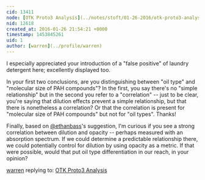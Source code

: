 ```yaml
---
cid: 13411
node: [OTK Proto3 Analysis](../notes/stoft/01-26-2016/otk-proto3-analysis)
nid: 12618
created_at: 2016-01-26 21:54:21 +0000
timestamp: 1453845261
uid: 1
author: [warren](../profile/warren)
---
```


I especially appreciated your introduction of a "false positive" of laundry detergent here; excellently displayed too.

In your first two conclusions, are you distinguishing between "oil type" and "molecular size of PAH compounds"? In the first, you say there's no "simple relationship" but in the second you refer to a "correlation" -- just to be clear, you're saying that dilution effects prevent a simple relationship, but that there is nonetheless a correlation? Or that the correlation is present for "molecular size of PAH compounds" but not for "oil types". Thanks!

Finally, based on [@ethanbass](/profile/ethanbass)'s suggestion, I'm curious if you see a strong correlation between dilution and opacity -- perhaps measured with an absorption spectrum. If we could determine a predictable relationship there, we could potentially control for dilution by using opacity as a metric. If that were possible, would that put oil type differentiation in our reach, in your opinion?

[warren](../profile/warren) replying to: [OTK Proto3 Analysis](../notes/stoft/01-26-2016/otk-proto3-analysis)

